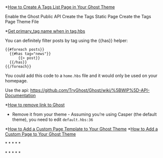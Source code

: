 






*[How to Create A Tags List Page in Your Ghost Theme](https://aspirethemes.com/blog/ghost-tags-page)

Enable the Ghost Public API
Create the Tags Static Page
Create the Tags Page Theme File


*[Get primary_tag name when in tag.hbs](https://forum.ghost.org/t/get-primary-tag-name-when-in-tag-hbs/759)

You can definitely filter posts by tag using the {{has}} helper:

    {{#foreach posts}}
      {{#has tag="news"}}
          {{> post}}
      {{/has}}
    {{/foreach}}

You could add this code to a `home.hbs` file and it would only be used on your homepage.

Use the api: https://github.com/TryGhost/Ghost/wiki/%5BWIP%5D-API-Documentation

*[How to remove link to Ghost](https://forum.ghost.org/t/how-to-remove-link-to-ghost/2043)

* Remove it from your theme - Assuming you’re using Casper (the default theme), you need to edit `default.hbs:36` 

*[How to Add a Custom Page Template to Your Ghost Theme](https://codehangar.io/custom-page-template-ghost-theme-tutorial/)
*[How to Add a Custom Page to Your Ghost Theme](https://bironthemes.com/blog/how-to-add-a-custom-page-to-your-ghost-theme/)


*[]()
*[]()
*[]()
*[]()
*[]()


*[]()
*[]()
*[]()
*[]()
*[]()
